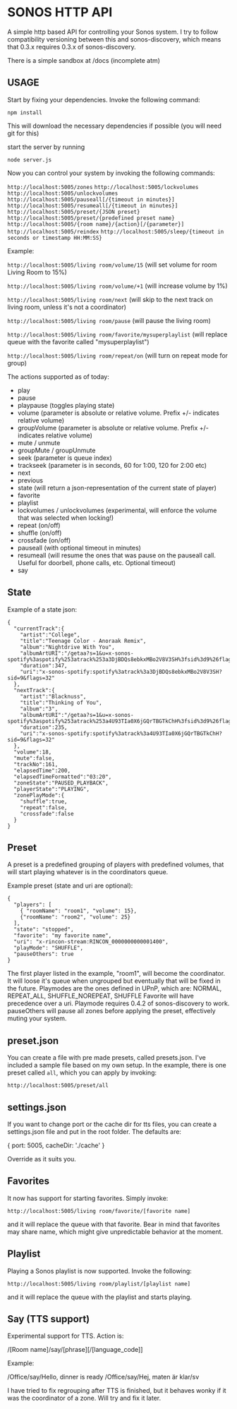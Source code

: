 SONOS HTTP API
==============

A simple http based API for controlling your Sonos system. I try to follow compatibility versioning between this and sonos-discovery, which means that 0.3.x requires 0.3.x of sonos-discovery.

There is a simple sandbox at /docs (incomplete atm)

USAGE
-----

Start by fixing your dependencies. Invoke the following command:

`npm install`

This will download the necessary dependencies if possible (you will need git for this)

start the server by running

`node server.js`

Now you can control your system by invoking the following commands:

`http://localhost:5005/zones`
`http://localhost:5005/lockvolumes`
`http://localhost:5005/unlockvolumes`
`http://localhost:5005/pauseall[/{timeout in minutes}]`
`http://localhost:5005/resumeall[/{timeout in minutes}]`
`http://localhost:5005/preset/{JSON preset}`
`http://localhost:5005/preset/{predefined preset name}`
`http://localhost:5005/{room name}/{action}[/{parameter}]`
`http://localhost:5005/reindex`
`http://localhost:5005/sleep/{timeout in seconds or timestamp HH:MM:SS}`

Example:

`http://localhost:5005/living room/volume/15`
(will set volume for room Living Room to 15%)

`http://localhost:5005/living room/volume/+1`
(will increase volume by 1%)

`http://localhost:5005/living room/next`
(will skip to the next track on living room, unless it's not a coordinator)

`http://localhost:5005/living room/pause`
(will pause the living room)

`http://localhost:5005/living room/favorite/mysuperplaylist`
(will replace queue with the favorite called "mysuperplaylist")

`http://localhost:5005/living room/repeat/on`
(will turn on repeat mode for group)


The actions supported as of today:

* play
* pause
* playpause (toggles playing state)
* volume (parameter is absolute or relative volume. Prefix +/- indicates relative volume)
* groupVolume (parameter is absolute or relative volume. Prefix +/- indicates relative volume)
* mute / unmute
* groupMute / groupUnmute
* seek (parameter is queue index)
* trackseek (parameter is in seconds, 60 for 1:00, 120 for 2:00 etc)
* next
* previous
* state (will return a json-representation of the current state of player)
* favorite
* playlist
* lockvolumes / unlockvolumes (experimental, will enforce the volume that was selected when locking!)
* repeat (on/off)
* shuffle (on/off)
* crossfade (on/off)
* pauseall (with optional timeout in minutes)
* resumeall (will resume the ones that was pause on the pauseall call. Useful for doorbell, phone calls, etc. Optional timeout)
* say

State
-----

Example of a state json:

	{
	  "currentTrack":{
	    "artist":"College",
	    "title":"Teenage Color - Anoraak Remix",
	    "album":"Nightdrive With You",
	    "albumArtURI":"/getaa?s=1&u=x-sonos-spotify%3aspotify%253atrack%253a3DjBDQs8ebkxMBo2V8V3SH%3fsid%3d9%26flags%3d32",
	    "duration":347,
	    "uri":"x-sonos-spotify:spotify%3atrack%3a3DjBDQs8ebkxMBo2V8V3SH?sid=9&flags=32"
	  },
	  "nextTrack":{
	    "artist":"Blacknuss",
	    "title":"Thinking of You",
	    "album":"3",
	    "albumArtURI":"/getaa?s=1&u=x-sonos-spotify%3aspotify%253atrack%253a4U93TIa0X6jGQrTBGTkChH%3fsid%3d9%26flags%3d32",
	    "duration":235,
	    "uri":"x-sonos-spotify:spotify%3atrack%3a4U93TIa0X6jGQrTBGTkChH?sid=9&flags=32"
	  },
	  "volume":18,
	  "mute":false,
	  "trackNo":161,
	  "elapsedTime":200,
	  "elapsedTimeFormatted":"03:20",
	  "zoneState":"PAUSED_PLAYBACK",
	  "playerState":"PLAYING",
	  "zonePlayMode":{
	    "shuffle":true,
	    "repeat":false,
	    "crossfade":false
	  }
	}


Preset
------

A preset is a predefined grouping of players with predefined volumes, that will start playing whatever is in the coordinators queue.

Example preset (state and uri are optional):

	{
	  "players": [
	    { "roomName": "room1", "volume": 15},
	    {"roomName": "room2", "volume": 25}
	  ],
	  "state": "stopped",
	  "favorite": "my favorite name",
	  "uri": "x-rincon-stream:RINCON_0000000000001400",
	  "playMode": "SHUFFLE",
	  "pauseOthers": true
	}

The first player listed in the example, "room1", will become the coordinator. It will loose it's queue when ungrouped but eventually that will be fixed in the future. Playmodes are the ones defined in UPnP, which are: NORMAL, REPEAT_ALL, SHUFFLE_NOREPEAT, SHUFFLE
Favorite will have precedence over a uri. Playmode requires 0.4.2 of sonos-discovery to work.
pauseOthers will pause all zones before applying the preset, effectively muting your system.

preset.json
-----------

You can create a file with pre made presets, called presets.json. I've included a sample file based on my own setup. In the example, there is one preset called `all`, which you can apply by invoking:

`http://localhost:5005/preset/all`

settings.json
-------------

If you want to change port or the cache dir for tts files, you can create a settings.json file and put in the root folder. The defaults are:

{
  port: 5005,
  cacheDir: './cache'
}

Override as it suits you.

Favorites
---------

It now has support for starting favorites. Simply invoke:

`http://localhost:5005/living room/favorite/[favorite name]`

and it will replace the queue with that favorite. Bear in mind that favorites may share name, which might give unpredictable behavior at the moment.

Playlist
---------

Playing a Sonos playlist is now supported. Invoke the following:

`http://localhost:5005/living room/playlist/[playlist name]`

and it will replace the queue with the playlist and starts playing.


Say (TTS support)
-----------------

Experimental support for TTS. Action is:

/[Room name]/say/[phrase][/[language_code]]

Example:

/Office/say/Hello, dinner is ready
/Office/say/Hej, maten är klar/sv

I have tried to fix regrouping after TTS is finished, but it behaves wonky if it was the coordinator of a zone. Will try and fix it later.
